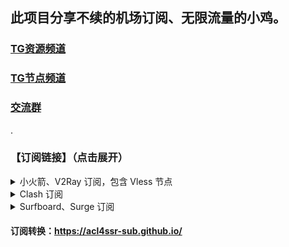## 此项目分享不续的机场订阅、无限流量的小鸡。

### [TG资源频道](https://t.me/yzc020)
### [TG节点频道](https://t.me/yzcjd)
### [交流群](https://t.me/yzcjdjlq)

.

### 【订阅链接】（点击展开）

<details>
<summary>小火箭、V2Ray 订阅，包含 Vless 节点</summary>

```
https://raw.githubusercontent.com/yzcjd/jiedian/main/%40yzcjd
```
</details>

<details>
<summary>Clash 订阅</summary>

```
https://sub.id9.cc/sub?target=clash&new_name=true&url=https%3A%2F%2Fraw.githubusercontent.com%2Fyzcjd%2Fjiedian%2Fmain%2F%2540yzcjd&insert=false&config=https%3A%2F%2Fraw.githubusercontent.com%2FACL4SSR%2FACL4SSR%2Fmaster%2FClash%2Fconfig%2FACL4SSR_Online_Mini_MultiCountry.ini
```
</details>

<details>
<summary>Surfboard、Surge 订阅</summary>

```
https://api.dler.io/sub?target=surfboard&url=https%3A%2F%2Fraw.githubusercontent.com%2Fyzcjd%2Fjiedian%2Fmain%2F%2540yzcjd&insert=false&config=https%3A%2F%2Fraw.githubusercontent.com%2FACL4SSR%2FACL4SSR%2Fmaster%2FClash%2Fconfig%2FACL4SSR_Online_Mini_MultiCountry.ini
```
</details>

#### 订阅转换：https://acl4ssr-sub.github.io/
